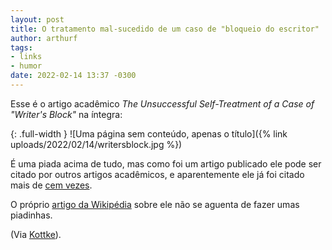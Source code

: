```yaml
---
layout: post
title: O tratamento mal-sucedido de um caso de "bloqueio do escritor"
author: arthurf
tags:
- links
- humor
date: 2022-02-14 13:37 -0300
---
```

Esse é o artigo acadêmico _The Unsuccessful Self-Treatment of a Case of "Writer's Block"_ na íntegra:

{: .full-width }
![Uma página sem conteúdo, apenas o título]({% link uploads/2022/02/14/writersblock.jpg %})

É uma piada acima de tudo, mas como foi um artigo publicado ele pode ser citado por outros artigos acadêmicos, e aparentemente ele já foi citado mais de [cem vezes](https://scholar.google.com/scholar?cites=12780192540682800595&as_sdt=2005&sciodt=0,5).

O próprio [artigo da Wikipédia](https://en.wikipedia.org/wiki/The_Unsuccessful_Self-Treatment_of_a_Case_of_%22Writer%E2%80%99s_Block%22) sobre ele não se aguenta de fazer umas piadinhas.

(Via [Kottke](https://kottke.org/22/02/the-unsuccessful-treatment-of-writers-block)).
